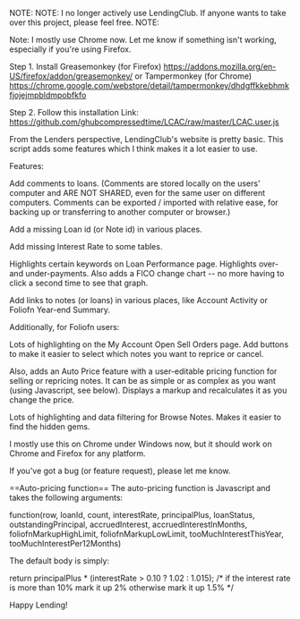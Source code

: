 NOTE:
NOTE: I no longer actively use LendingClub. If anyone wants to take over this project, please feel free.
NOTE:





Note: I mostly use Chrome now. Let me know if something isn't working, especially if you're using Firefox.

Step 1. Install Greasemonkey (for Firefox) https://addons.mozilla.org/en-US/firefox/addon/greasemonkey/ or Tampermonkey (for Chrome) https://chrome.google.com/webstore/detail/tampermonkey/dhdgffkkebhmkfjojejmpbldmpobfkfo

Step 2. Follow this installation Link: https://github.com/ghubcompressedtime/LCAC/raw/master/LCAC.user.js

From the Lenders perspective, LendingClub's website is pretty basic. This script adds some features which I think makes it a lot easier to use.

Features:

Add comments to loans. (Comments are stored locally on the users' computer and ARE NOT SHARED, even for the same user on different computers. Comments can be exported / imported with relative ease, for backing up or transferring to another computer or browser.)

Add a missing Loan id (or Note id) in various places.

Add missing Interest Rate to some tables.

Highlights certain keywords on Loan Performance page. Highlights over- and under-payments. Also adds a FICO change chart -- no more having to click a second time to see that graph.

Add links to notes (or loans) in various places, like Account Activity or Foliofn Year-end Summary.

Additionally, for Foliofn users:

Lots of highlighting on the My Account Open Sell Orders page. Add buttons to make it easier to select which notes you want to reprice or cancel.

Also, adds an Auto Price feature with a user-editable pricing function for selling or repricing notes. It can be as simple or as complex as you want (using Javascript, see below). Displays a markup and recalculates it as you change the price.

Lots of highlighting and data filtering for Browse Notes. Makes it easier to find the hidden gems.

I mostly use this on Chrome under Windows now, but it should work on Chrome and Firefox for any platform.

If you've got a bug (or feature request), please let me know.

==Auto-pricing function== 
The auto-pricing function is Javascript and takes the following arguments:

function(row, loanId, count, interestRate, principalPlus, loanStatus, outstandingPrincipal, accruedInterest, accruedInterestInMonths, foliofnMarkupHighLimit, foliofnMarkupLowLimit, tooMuchInterestThisYear, tooMuchInterestPer12Months)

The default body is simply:

return principalPlus * (interestRate > 0.10 ? 1.02 : 1.015); /* if the interest rate is more than 10% mark it up 2% otherwise mark it up 1.5% */

Happy Lending!


